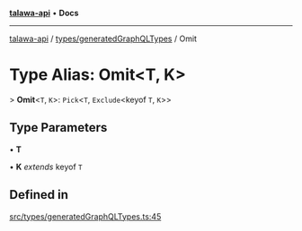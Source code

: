 [**talawa-api**](../../../README.md) • **Docs**

***

[talawa-api](../../../modules.md) / [types/generatedGraphQLTypes](../README.md) / Omit

# Type Alias: Omit\<T, K\>

\> **Omit**\<`T`, `K`\>: `Pick`\<`T`, `Exclude`\<keyof `T`, `K`\>\>

## Type Parameters

• **T**

• **K** *extends* keyof `T`

## Defined in

[src/types/generatedGraphQLTypes.ts:45](https://github.com/PalisadoesFoundation/talawa-api/blob/92443bb6a5ff3ed66457149a509401986a82e570/src/types/generatedGraphQLTypes.ts#L45)

